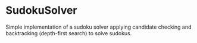 # SudokuSolver

Simple implementation of a sudoku solver applying candidate checking and backtracking (depth-first search) to solve sudokus.
